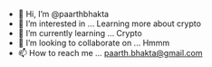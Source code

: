 - 👋 Hi, I’m @paarthbhakta
- 👀 I’m interested in ... Learning more about crypto
- 🌱 I’m currently learning ... Crypto
- 💞️ I’m looking to collaborate on ... Hmmm
- 📫 How to reach me ... paarth.bhakta@gmail.com

<!---
paarthbhakta/paarthbhakta is a ✨ special ✨ repository because its `README.md` (this file) appears on your GitHub profile.
You can click the Preview link to take a look at your changes.
--->
